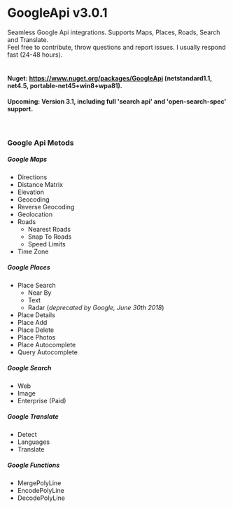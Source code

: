 # GoogleApi v3.0.1
Seamless Google Api integrations. Supports Maps, Places, Roads, Search and Translate.<br />
Feel free to contribute, throw questions and report issues. I usually respond fast (24-48 hours).<br /><br />
#### Nuget: https://www.nuget.org/packages/GoogleApi (netstandard1.1, net4.5, portable-net45+win8+wpa81).<br />
#### Upcoming: Version 3.1, including full 'search api' and 'open-search-spec' support.
<br />

### Google Api Metods
##### Google Maps
  * Directions
  * Distance Matrix
  * Elevation
  * Geocoding
  * Reverse Geocoding
  * Geolocation
  * Roads
    * Nearest Roads
    * Snap To Roads
    * Speed Limits
  * Time Zone

##### Google Places
  * Place Search
    * Near By
    * Text
    * Radar (*deprecated by Google, June 30th 2018*)
  * Place Details
  * Place Add
  * Place Delete
  * Place Photos
  * Place Autocomplete
  * Query Autocomplete

##### Google Search
  * Web
  * Image
  * Enterprise (Paid)

##### Google Translate
  * Detect
  * Languages
  * Translate

##### Google Functions
  * MergePolyLine
  * EncodePolyLine
  * DecodePolyLine
